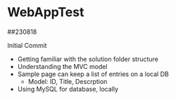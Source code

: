 # WebAppTest

##230818

Initial Commit
- Getting familiar with the solution folder structure
- Understanding the MVC model
- Sample page can keep a list of entries on a local DB
	- Model: ID, Title, Descrption
- Using MySQL for database, locally